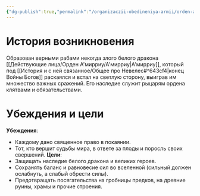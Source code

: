 ```yaml
---
{"dg-publish":true,"permalink":"/organizaczii-obedineniya-armii/orden-a-mirriu/","dgPassFrontmatter":true}
---
```


# История возникновения

Образован верными рабами некогда злого белого дракона [[Действующие лица/Орден А'мирриу/А'мирриу\|А'мирриу]], который под [[История и с ней связанное/Общее про Невелес#^643cf4\|конец Войны Богов]] раскаялся и встал на светлую сторону, выиграв им множество важных сражений. Его наследие служит рыцарям ордена клятвами и обязательствами.

# Убеждения и цели

**Убеждения**: 
- Каждому дано священное право в покаянии.
- Тот, кто вершит судьбы мира, в ответе за плоды и поросль своих свершений.
**Цели**: 
- Защищать наследие белого дракона и великих героев.
- Сохранять баланс и равновесие сил во вселенной (сильный должен ослабнуть, а слабый обрести силы).
- Предотвращать посягательства на гробницы предков, на древние руины, храмы и прочие строения.
